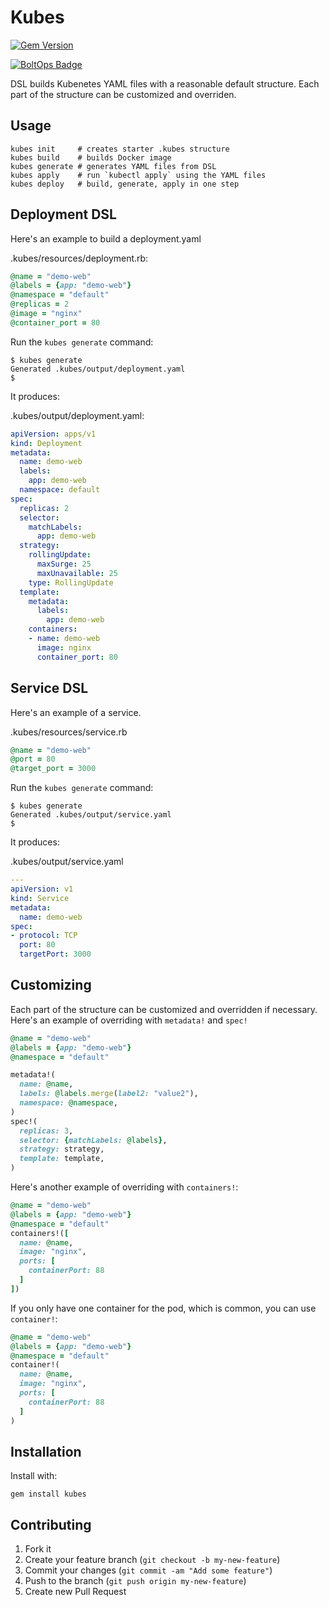 # Kubes

[![Gem Version](https://badge.fury.io/rb/cody.png)](http://badge.fury.io/rb/cody)

[![BoltOps Badge](https://img.boltops.com/boltops/badges/boltops-badge.png)](https://www.boltops.com)

DSL builds Kubenetes YAML files with a reasonable default structure.  Each part of the structure can be customized and overriden.

## Usage

    kubes init     # creates starter .kubes structure
    kubes build    # builds Docker image
    kubes generate # generates YAML files from DSL
    kubes apply    # run `kubectl apply` using the YAML files
    kubes deploy   # build, generate, apply in one step

## Deployment DSL

Here's an example to build a deployment.yaml

.kubes/resources/deployment.rb:

```ruby
@name = "demo-web"
@labels = {app: "demo-web"}
@namespace = "default"
@replicas = 2
@image = "nginx"
@container_port = 80
```

Run the `kubes generate` command:

    $ kubes generate
    Generated .kubes/output/deployment.yaml
    $

It produces:

.kubes/output/deployment.yaml:

```yaml
apiVersion: apps/v1
kind: Deployment
metadata:
  name: demo-web
  labels:
    app: demo-web
  namespace: default
spec:
  replicas: 2
  selector:
    matchLabels:
      app: demo-web
  strategy:
    rollingUpdate:
      maxSurge: 25
      maxUnavailable: 25
    type: RollingUpdate
  template:
    metadata:
      labels:
        app: demo-web
    containers:
    - name: demo-web
      image: nginx
      container_port: 80
```

## Service DSL

Here's an example of a service.

.kubes/resources/service.rb

```ruby
@name = "demo-web"
@port = 80
@target_port = 3000
```

Run the `kubes generate` command:

    $ kubes generate
    Generated .kubes/output/service.yaml
    $

It produces:


.kubes/output/service.yaml

```yaml
---
apiVersion: v1
kind: Service
metadata:
  name: demo-web
spec:
- protocol: TCP
  port: 80
  targetPort: 3000
```

## Customizing

Each part of the structure can be customized and overridden if necessary. Here's an example of overriding with `metadata!` and `spec!`

```ruby
@name = "demo-web"
@labels = {app: "demo-web"}
@namespace = "default"

metadata!(
  name: @name,
  labels: @labels.merge(label2: "value2"),
  namespace: @namespace,
)
spec!(
  replicas: 3,
  selector: {matchLabels: @labels},
  strategy: strategy,
  template: template,
)
```


Here's another example of overriding with `containers!`:

```ruby
@name = "demo-web"
@labels = {app: "demo-web"}
@namespace = "default"
containers!([
  name: @name,
  image: "nginx",
  ports: [
    containerPort: 88
  ]
])
```

If you only have one container for the pod, which is common, you can use `container!`:

```ruby
@name = "demo-web"
@labels = {app: "demo-web"}
@namespace = "default"
container!(
  name: @name,
  image: "nginx",
  ports: [
    containerPort: 88
  ]
)
```


## Installation

Install with:

    gem install kubes

## Contributing

1. Fork it
2. Create your feature branch (`git checkout -b my-new-feature`)
3. Commit your changes (`git commit -am "Add some feature"`)
4. Push to the branch (`git push origin my-new-feature`)
5. Create new Pull Request
